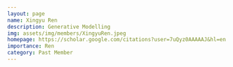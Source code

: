 ```yaml
---
layout: page
name: Xingyu Ren
description: Generative Modelling
img: assets/img/members/XingyuRen.jpeg
homepage: https://scholar.google.com/citations?user=7uQyz0AAAAAJ&hl=en
importance: Ren
category: Past Member
---
```

